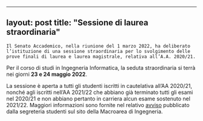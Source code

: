 
---
layout: post
title:  "Sessione di laurea straordinaria"
---
	Il Senato Accademico, nella riunione del 1 marzo 2022, ha deliberato l’istituzione di una sessione straordinaria per lo svolgimento delle prove finali di laurea e laurea magistrale, relativa all’A.A. 2020/21.
 

 Per il corso di studi in Ingegneria Informatica, la seduta straordinaria si terrà nei giorni **23 e 24 maggio 2022**. 

 

La sessione è aperta a tutti gli studenti iscritti in cautelativa all’AA 2020/21, nonché agli iscritti nell’AA 2021/22 che abbiano già terminato tutti gli esami nel 2020/21 e non abbiano pertanto in carriera alcun esame sostenuto nel 2021/22. 
Maggiori informazioni sono fornite nel relativo [avviso](http://ing.uniroma2.it/2022/03/04/sessione-di-laurea-straordinaria-di-giugno-2022/) pubblicato dalla segreteria studenti sul sito della Macroarea di Ingegneria.